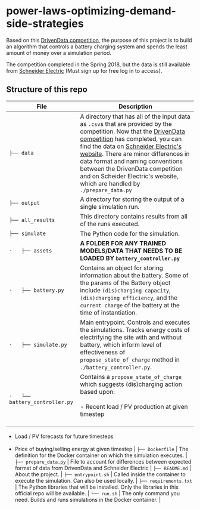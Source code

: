 # power-laws-optimizing-demand-side-strategies

Based on this [DrivenData competition](https://www.drivendata.org/competitions/53/optimize-photovoltaic-battery/page/104/), the purpose of this project is to build an algorithm that controls a battery charging system and spends the least amount of money over a simulation period.

The competition completed in the Spring 2018, but the data is still available from [Schneider Electric](https://data.exchange.se.com/explore/dataset/power-laws-optimizing-demand-side-strategies-training-data/information/?disjunctive.site_id) (Must sign up for free log in to access).


## Structure of this repo

File | Description |
---- | ----- |
`├── data` | A directory that has all of the input data as `.csv`s that are provided by the competition. Now that the [DrivenData competition](https://github.com/drivendataorg/power-laws-optimization) has completed, you can find the data on [Schneider Electric's website](https://data.exchange.se.com/explore/dataset/power-laws-optimizing-demand-side-strategies-training-data/information/?disjunctive.site_id). There are minor differences in data format and naming conventions between the DrivenData competition and on Scheider Electric's website, which are handled by `./prepare_data.py` |
`├── output` | A directory for storing the output of a single simulation run. |
`├── all_results` | This directory contains results from all of the runs executed. |
`├── simulate` | The Python code for the simulation. |
`·   ├── assets` | **A FOLDER FOR ANY TRAINED MODELS/DATA THAT NEEDS TO BE LOADED BY `battery_controller.py`** |
`·   ├── battery.py` | Contains an object for storing information about the battery. Some of the params of the Battery object include `(dis)charging capacity`, `(dis)charging efficiency`, and the `current charge` of the battery at the time of instantiation. |
`·   ├── simulate.py` | Main entrypoint. Controls and executes the simulations. Tracks energy costs of electrifying the site with and without battery, which inform level of effectiveness of `propose_state_of_charge` method in `./battery_controller.py`. |
`·   └── battery_controller.py` | Contains a `propose_state_of_charge` which suggests (dis)charging action based upon: <br></br>- Recent load / PV production at given timestep<br></br>
- Load / PV forecasts for future timesteps<br></br>
- Price of buying/selling energy at given timestep |
`├── Dockerfile` | The definition for the Docker container on which the simulation executes. |
`├── prepare_data.py` | File to account for differences between expected format of data from DrivenData and Schneider Electric |
`├── README.md` | About the project. |
`├── entrypoint.sh` | Called inside the container to execute the simulation. Can also be used locally. |
`├── requirements.txt` | The Python libraries that will be installed. Only the libraries in this official repo will be available. |
`└── run.sh` | The only command you need. Builds and runs simulations in the Docker container. |